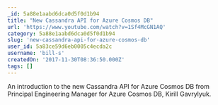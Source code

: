 ```yaml
---
_id: 5a88e1aabd6dca0d5f0d1b94
title: "New Cassandra API for Azure Cosmos DB"
url: 'https://www.youtube.com/watch?v=1Sf4McGN1AQ'
category: 5a88e1aabd6dca0d5f0d1b94
slug: 'new-cassandra-api-for-azure-cosmos-db'
user_id: 5a83ce59d6eb0005c4ecda2c
username: 'bill-s'
createdOn: '2017-11-30T08:36:50.000Z'
tags: []
---
```


An introduction to the new Cassandra API for Azure Cosmos DB from Principal Engineering Manager for Azure Cosmos DB, Kirill Gavrylyuk. 
